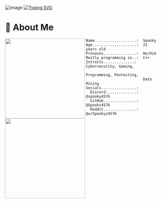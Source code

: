![image](https://github.com/Spooks4576/Spooks4576/assets/62370103/de18f164-68d4-44df-89de-f226b757711f)
[![Typing SVG](https://readme-typing-svg.demolab.com?font=Autour+One&size=25&pause=1000&color=8900F7&center=true&vCenter=true&random=false&width=435&lines=Welcome+to+a+Spooky+Github)](https://git.io/typing-svg)
# 👻 About Me


<div>
    <img align="left" height="260vh" src="https://cdn.mewdeko.tech/spookz.gif">
    <img align="left" height="260vh" src="https://upload.wikimedia.org/wikipedia/commons/3/3d/1_120_transparent.png">
</div>

```
Name...................:  Spooky
Age....................:  21 years old
Pronouns...............:  He/Him
Mostly programming in..:  C++
Intrests..............:  Cybersecurity, Gaming,
                          Programming, Pentesting,
                          Data Mining
Socials................:
  Discord..............: @spooky4576
  GitHub...............: @Spooks4576
  Reddit...............: @u/Spookyz4576
```
